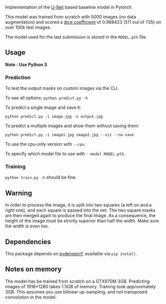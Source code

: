 


Implementation of the [U-Net](https://arxiv.org/pdf/1505.04597.pdf) based baseline model in Pytorch

This model was trained from scratch with 5000 images (no data augmentation) and scored a [dice coefficient](https://en.wikipedia.org/wiki/S%C3%B8rensen%E2%80%93Dice_coefficient) of 0.988423 (511 out of 735) on over 100k test images. 

The model used for the last submission is stored in the `MODEL.pth` file.

## Usage
**Note : Use Python 3**
### Prediction

To test the output masks on custom images via the CLI.

To see all options:
`python predict.py -h`

To predict a single image and save it:

`python predict.py -i image.jpg -o output.jpg`

To predict a multiple images and show them without saving them:

`python predict.py -i image1.jpg image2.jpg --viz --no-save`

To use the cpu-only version with `--cpu`.

To specify which model file to use with `--model MODEL.pth`.

### Training

`python train.py -h` should be fine. 
## Warning
In order to process the image, it is split into two squares (a left on and a right one), and each square is passed into the net. The two square masks are then merged again to produce the final image. As a consequence, the height of the image must be strictly superior than half the width. Make sure the width is even too.

## Dependencies
This package depends on [pydensecrf](https://github.com/lucasb-eyer/pydensecrf), available via `pip install`.

## Notes on memory

The model has be trained from scratch on a GTX970M 3GB.
Predicting images of 1918*1280 takes 1.5GB of memory.
Training took approximately 3GB.
This assumes you use bilinear up-sampling, and not transposed convolution in the model.
